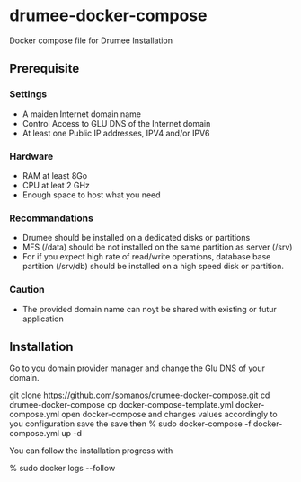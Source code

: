 # drumee-docker-compose
 Docker compose file for Drumee Installation

## Prerequisite
### Settings
- A maiden Internet domain name
- Control Access to GLU DNS of the Internet domain
- At least one Public IP addresses, IPV4 and/or IPV6

### Hardware
- RAM at least 8Go
- CPU at leat 2 GHz
- Enough space to host what you need

### Recommandations
- Drumee should be installed on a dedicated disks or partitions
- MFS (/data) should be not installed on the same partition as server (/srv)
- For if you expect high rate of read/write operations, database base partition (/srv/db) should be installed on a high speed disk or partition.

### Caution
- The provided domain name can noyt be shared with existing or futur application

## Installation 
Go to you domain provider manager and change the Glu DNS of your domain.

git clone https://github.com/somanos/drumee-docker-compose.git
cd drumee-docker-compose
cp docker-compose-template.yml docker-compose.yml
open docker-compose and changes values accordingly to you configuration
save the save then
% sudo docker-compose -f docker-compose.yml up -d

You can follow the installation progress with 

% sudo docker logs --follow <docker-name-or-id>